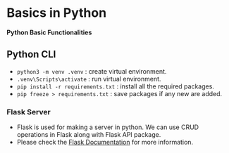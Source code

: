# Basics in Python

**Python Basic Functionalities**

## Python CLI

- `python3 -m venv .venv` : create virtual environment.
- `.venv\Scripts\activate` : run virtual environment.
- `pip install -r requirements.txt` : install all the required packages.
- `pip freeze > requirements.txt` : save packages if any new are added.

### Flask Server

- Flask is used for making a server in python. We can use CRUD operations in Flask along with Flask API package.
- Please check the [Flask Documentation](https://flask.palletsprojects.com/en/2.3.x/installation/) for more information.
